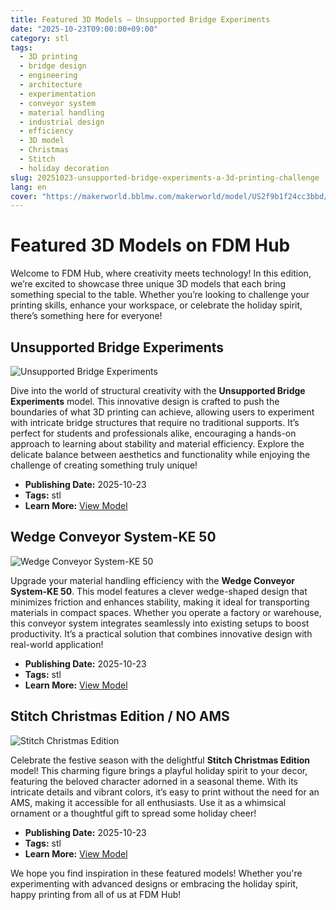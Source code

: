 ```yaml
---
title: Featured 3D Models – Unsupported Bridge Experiments
date: "2025-10-23T09:00:00+09:00"
category: stl
tags:
  - 3D printing
  - bridge design
  - engineering
  - architecture
  - experimentation
  - conveyor system
  - material handling
  - industrial design
  - efficiency
  - 3D model
  - Christmas
  - Stitch
  - holiday decoration
slug: 20251023-unsupported-bridge-experiments-a-3d-printing-challenge
lang: en
cover: "https://makerworld.bblmw.com/makerworld/model/US2f9b1f24cc3bbd/design/2025-10-23_780c709239b69.png"
---
```


# Featured 3D Models on FDM Hub

Welcome to FDM Hub, where creativity meets technology! In this edition, we’re excited to showcase three unique 3D models that each bring something special to the table. Whether you’re looking to challenge your printing skills, enhance your workspace, or celebrate the holiday spirit, there’s something here for everyone!

## Unsupported Bridge Experiments

![Unsupported Bridge Experiments](https://makerworld.bblmw.com/makerworld/model/US2f9b1f24cc3bbd/design/2025-10-23_780c709239b69.png)

Dive into the world of structural creativity with the **Unsupported Bridge Experiments** model. This innovative design is crafted to push the boundaries of what 3D printing can achieve, allowing users to experiment with intricate bridge structures that require no traditional supports. It’s perfect for students and professionals alike, encouraging a hands-on approach to learning about stability and material efficiency. Explore the delicate balance between aesthetics and functionality while enjoying the challenge of creating something truly unique!

- **Publishing Date:** 2025-10-23  
- **Tags:** stl  
- **Learn More:** [View Model](https://makerworld.com/en/models/1916063-unsupported-bridge-experiments)

## Wedge Conveyor System-KE 50

![Wedge Conveyor System-KE 50](https://makerworld.bblmw.com/makerworld/model/USed0e17cb3a3e78/design/2025-10-23_8a404a58312708.gif)

Upgrade your material handling efficiency with the **Wedge Conveyor System-KE 50**. This model features a clever wedge-shaped design that minimizes friction and enhances stability, making it ideal for transporting materials in compact spaces. Whether you operate a factory or warehouse, this conveyor system integrates seamlessly into existing setups to boost productivity. It’s a practical solution that combines innovative design with real-world application!

- **Publishing Date:** 2025-10-23  
- **Tags:** stl  
- **Learn More:** [View Model](https://makerworld.com/en/models/1916308-wedge-conveyor-system-ke-50)

## Stitch Christmas Edition / NO AMS

![Stitch Christmas Edition](https://makerworld.bblmw.com/makerworld/model/US1da811632eafb4/design/2025-10-23_4a55df1124ec1.png)

Celebrate the festive season with the delightful **Stitch Christmas Edition** model! This charming figure brings a playful holiday spirit to your decor, featuring the beloved character adorned in a seasonal theme. With its intricate details and vibrant colors, it’s easy to print without the need for an AMS, making it accessible for all enthusiasts. Use it as a whimsical ornament or a thoughtful gift to spread some holiday cheer!

- **Publishing Date:** 2025-10-23  
- **Tags:** stl  
- **Learn More:** [View Model](https://makerworld.com/en/models/1916342-stitch-christmas-edition-no-ams)

We hope you find inspiration in these featured models! Whether you're experimenting with advanced designs or embracing the holiday spirit, happy printing from all of us at FDM Hub!